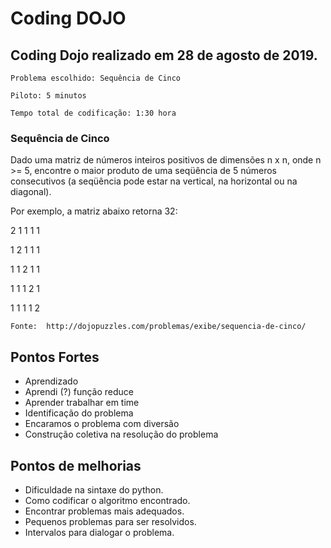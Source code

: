 # Coding DOJO


## Coding Dojo realizado em 28 de agosto de 2019.

	Problema escolhido: Sequência de Cinco

	Piloto: 5 minutos

	Tempo total de codificação: 1:30 hora


### Sequência de Cinco

Dado uma matriz de números inteiros positivos de dimensões n x n, onde n >= 5, encontre o maior produto de uma seqüência de 5 números consecutivos (a seqüência pode estar na vertical, na horizontal ou na diagonal).

Por exemplo, a matriz abaixo retorna 32:

2 1 1 1 1

1 2 1 1 1

1 1 2 1 1

1 1 1 2 1

1 1 1 1 2


	Fonte: 	http://dojopuzzles.com/problemas/exibe/sequencia-de-cinco/


## Pontos Fortes
- Aprendizado
- Aprendi (?) função reduce
- Aprender trabalhar em time
- Identificação do problema
- Encaramos o problema com diversão
- Construção coletiva na resolução do problema


## Pontos de melhorias
- Dificuldade na sintaxe do python.
- Como codificar o algoritmo encontrado.
- Encontrar problemas mais adequados.
- Pequenos problemas para ser resolvidos.
- Intervalos para dialogar o problema.
